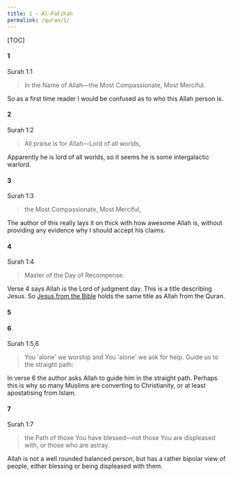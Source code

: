 ```yaml
---
title: 1 - Al-Fatihah
permalink: /quran/1/
---
```


[TOC]

#### 1

Surah 1:1

> In the Name of Allah—the Most Compassionate, Most Merciful.

So as a first time reader I would be confused as to who this Allah person is. 

#### 2

Surah 1:2

> All praise is for Allah—Lord of all worlds,

Apparently he is lord of all worlds, so it seems he is some intergalactic warlord.

#### 3

Surah 1:3

> the Most Compassionate, Most Merciful, 

The author of this really lays it on thick with how awesome Allah is, without providing any evidence why I should accept his claims.

#### 4

Surah 1:4

> Master of the Day of Recompense. 

Verse 4 says Allah is the Lord of judgment day. This is a title describing Jesus. So [Jesus from the Bible](../jesus-is-allah) holds the same title as Allah from the Quran.

#### 5
#### 6

Surah 1:5,6

> You ˹alone˺ we worship and You ˹alone˺ we ask for help. 
> Guide us to the straight path:

In verse 6 the author asks Allah to guide him in the straight path. Perhaps this is why so many Muslims are converting to Christianity, or at least apostatising from Islam.

#### 7

Surah 1:7

> the Path of those You have blessed—not those You are displeased with, or those who are astray.

Allah is not a well rounded balanced person, but has a rather bipolar view of people, either blessing or being displeased with them.

  



